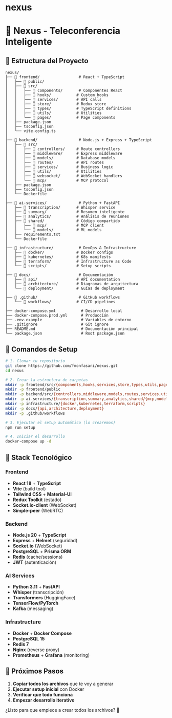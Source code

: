 # nexus
# 🚀 Nexus - Teleconferencia Inteligente

## 📁 Estructura del Proyecto

```
nexus/
├── 📁 frontend/                 # React + TypeScript
│   ├── 📁 public/
│   ├── 📁 src/
│   │   ├── 📁 components/       # Componentes React
│   │   ├── 📁 hooks/           # Custom hooks
│   │   ├── 📁 services/        # API calls
│   │   ├── 📁 store/           # Redux store
│   │   ├── 📁 types/           # TypeScript definitions
│   │   ├── 📁 utils/           # Utilities
│   │   └── 📁 pages/           # Page components
│   ├── package.json
│   ├── tsconfig.json
│   └── vite.config.ts
│
├── 📁 backend/                  # Node.js + Express + TypeScript
│   ├── 📁 src/
│   │   ├── 📁 controllers/     # Route controllers
│   │   ├── 📁 middleware/      # Express middleware
│   │   ├── 📁 models/          # Database models
│   │   ├── 📁 routes/          # API routes
│   │   ├── 📁 services/        # Business logic
│   │   ├── 📁 utils/           # Utilities
│   │   ├── 📁 websocket/       # WebSocket handlers
│   │   └── 📁 mcp/             # MCP protocol
│   ├── package.json
│   ├── tsconfig.json
│   └── Dockerfile
│
├── 📁 ai-services/              # Python + FastAPI
│   ├── 📁 transcription/       # Whisper service
│   ├── 📁 summary/             # Resumen inteligente
│   ├── 📁 analytics/           # Análisis de reuniones
│   ├── 📁 shared/              # Código compartido
│   │   ├── 📁 mcp/             # MCP client
│   │   └── 📁 models/          # ML models
│   ├── requirements.txt
│   └── Dockerfile
│
├── 📁 infrastructure/           # DevOps & Infrastructure
│   ├── 📁 docker/              # Docker configs
│   ├── 📁 kubernetes/          # K8s manifests
│   ├── 📁 terraform/           # Infrastructure as Code
│   └── 📁 scripts/             # Setup scripts
│
├── 📁 docs/                     # Documentación
│   ├── 📁 api/                 # API documentation
│   ├── 📁 architecture/        # Diagramas de arquitectura
│   └── 📁 deployment/          # Guías de deployment
│
├── 📁 .github/                  # GitHub workflows
│   └── 📁 workflows/           # CI/CD pipelines
│
├── docker-compose.yml           # Desarrollo local
├── docker-compose.prod.yml      # Producción
├── .env.example                 # Variables de entorno
├── .gitignore                   # Git ignore
├── README.md                    # Documentación principal
└── package.json                 # Root package.json
```

## 🎯 Comandos de Setup

```bash
# 1. Clonar tu repositorio
git clone https://github.com/fmonfasani/nexus.git
cd nexus

# 2. Crear la estructura de carpetas
mkdir -p frontend/src/{components,hooks,services,store,types,utils,pages}
mkdir -p frontend/public
mkdir -p backend/src/{controllers,middleware,models,routes,services,utils,websocket,mcp}
mkdir -p ai-services/{transcription,summary,analytics,shared/{mcp,models}}
mkdir -p infrastructure/{docker,kubernetes,terraform,scripts}
mkdir -p docs/{api,architecture,deployment}
mkdir -p .github/workflows

# 3. Ejecutar el setup automático (lo crearemos)
npm run setup

# 4. Iniciar el desarrollo
docker-compose up -d
```

## 🔧 Stack Tecnológico

### Frontend
- **React 18** + **TypeScript**
- **Vite** (build tool)
- **Tailwind CSS** + **Material-UI**
- **Redux Toolkit** (estado)
- **Socket.io-client** (WebSocket)
- **Simple-peer** (WebRTC)

### Backend
- **Node.js 20** + **TypeScript**
- **Express** + **Helmet** (seguridad)
- **Socket.io** (WebSocket)
- **PostgreSQL** + **Prisma ORM**
- **Redis** (cache/sessions)
- **JWT** (autenticación)

### AI Services
- **Python 3.11** + **FastAPI**
- **Whisper** (transcripción)
- **Transformers** (HuggingFace)
- **TensorFlow/PyTorch**
- **Kafka** (messaging)

### Infrastructure
- **Docker** + **Docker Compose**
- **PostgreSQL 15**
- **Redis 7**
- **Nginx** (reverse proxy)
- **Prometheus** + **Grafana** (monitoring)

## 🚀 Próximos Pasos

1. **Copiar todos los archivos** que te voy a generar
2. **Ejecutar setup inicial** con Docker
3. **Verificar que todo funciona**
4. **Empezar desarrollo iterativo**

¿Listo para que empiece a crear todos los archivos? 🎯
